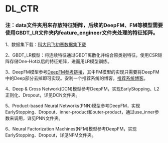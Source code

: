 # DL_CTR

### 注：data文件夹用来存放特征矩阵，后续的DeepFM、FM等模型需要使用GBDT_LR文件夹内feature_engineer文件夹处理的特征矩阵。
  
  1、数据集下载：[科大讯飞初赛数据集下载](http://www.dcjingsai.com/common/cmpt/2018%E7%A7%91%E5%A4%A7%E8%AE%AF%E9%A3%9EAI%E8%90%A5%E9%94%80%E7%AE%97%E6%B3%95%E5%A4%A7%E8%B5%9B_%E7%AB%9E%E8%B5%9B%E4%BF%A1%E6%81%AF.html)


  2、GBDT_LR模型：将连续特征通过GBDT离散化并结合原类别特征，使用CSR矩阵存储One-Hot以后的特征矩阵，进而用LR模型训练。
  
  3、DeepFM模型参考[DeepFM参考链接](https://github.com/ChenglongChen/tensorflow-DeepFM)，其中FM模型的实现只需要将DeepFM中的Deep部分去掉即可实现。安利一个推荐系统的博客，[推荐系统博客](https://www.jianshu.com/p/6f1c2643d31b)。
  
  4、Deep & Cross Network(DCN)模型参考DeepFM，实现EarlyStopping、L2正则化、Dropout，详见DCN文件夹。
  
  5、Product-based Neural Networks(PNN)模型参考DeepFM，实现EarlyStopping、Dropout、inner-product和outer-product，通过use_inner参数来调用，详见PNN文件夹。
  
  6、Neural Factorization Machines(NFM)模型参考DeepFM，实现EarlyStopping、Dropout，详见NFM文件夹。
